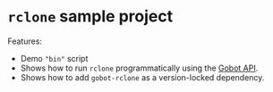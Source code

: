 # `rclone` sample project

Features:

- Demo `"bin"` script
- Shows how to run `rclone` programmatically using the [Gobot API](https://github.com/benallfree/gobot/tree/v1.0.0-alpha.15/docs/readme.md).
- Shows how to add `gobot-rclone` as a version-locked dependency.
